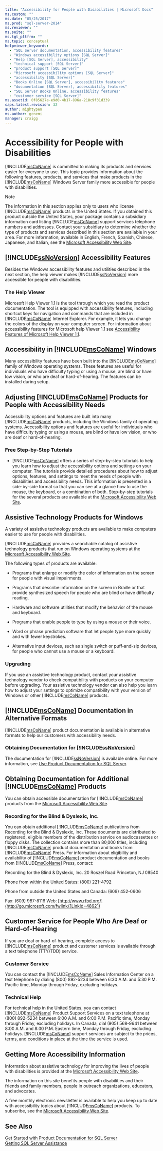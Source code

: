 ```yaml
---
title: "Accessibility for People with Disabilities | Microsoft Docs"
ms.custom: ""
ms.date: "05/25/2017"
ms.prod: "sql-server-2014"
ms.reviewer: ""
ms.suite: ""
ms.tgt_pltfrm: ""
ms.topic: conceptual
helpviewer_keywords: 
  - "SQL Server documentation, accessibility features"
  - "Windows accessibility options [SQL Server]"
  - "Help [SQL Server], accessibility"
  - "technical support [SQL Server]"
  - "product support [SQL Server]"
  - "Microsoft accessibility options [SQL Server]"
  - "accessibility [SQL Server]"
  - "Books Online [SQL Server], accessibility features"
  - "documentation [SQL Server], accessibility features"
  - "SQL Server Books Online, accessibility features"
  - "customer service [SQL Server]"
ms.assetid: 0f85627e-e9d0-4b17-896a-218c9f31d339
caps.latest.revision: 32
author: mightypen
ms.author: genemi
manager: craigg
---
```

# Accessibility for People with Disabilities
  [!INCLUDE[msCoName](../includes/msconame-md.md)] is committed to making its products and services easier for everyone to use. This topic provides information about the following features, products, and services that make products in the [!INCLUDE[msCoName](../includes/msconame-md.md)] Windows Server family more accessible for people with disabilities.  
  
> [!NOTE]  
>  The information in this section applies only to users who license [!INCLUDE[msCoName](../includes/msconame-md.md)] products in the United States. If you obtained this product outside the United States, your package contains a subsidiary information card listing [!INCLUDE[msCoName](../includes/msconame-md.md)] support services telephone numbers and addresses. Contact your subsidiary to determine whether the type of products and services described in this section are available in your area. For more information, available in English, French, Spanish, Chinese, Japanese, and Italian, see the [Microsoft Accessibility Web Site](http://go.microsoft.com/fwlink/?LinkID=8287).  
  
## [!INCLUDE[ssNoVersion](../includes/ssnoversion-md.md)] Accessibility Features  
 Besides the Windows accessibility features and utilities described in the next section, the help viewer makes [!INCLUDE[ssNoVersion](../includes/ssnoversion-md.md)] more accessible for people with disabilities.  
  
### The Help Viewer  
 Microsoft Help Viewer 1.1 is the tool through which you read the product documentation. The tool is equipped with accessibility features, including shortcut keys for navigation and commands that are included in [!INCLUDE[msCoName](../includes/msconame-md.md)] Internet Explorer. For example, it lets you change the colors of the display on your computer screen. For information about accessibility features for Microsoft help Viewer 1.1 see [Accessibility Features of Microsoft Help Viewer 1.1](http://go.microsoft.com/fwlink/?LinkID=220144).  
  
## Accessibility in [!INCLUDE[msCoName](../includes/msconame-md.md)] Windows  
 Many accessibility features have been built into the [!INCLUDE[msCoName](../includes/msconame-md.md)] family of Windows operating systems. These features are useful for individuals who have difficulty typing or using a mouse, are blind or have low vision, or who are deaf or hard-of-hearing. The features can be installed during setup.  
  
## Adjusting [!INCLUDE[msCoName](../includes/msconame-md.md)] Products for People with Accessibility Needs  
 Accessibility options and features are built into many [!INCLUDE[msCoName](../includes/msconame-md.md)] products, including the Windows family of operating systems. Accessibility options and features are useful for individuals who have difficulty typing or using a mouse, are blind or have low vision, or who are deaf or hard-of-hearing.  
  
### Free Step-by-Step Tutorials  
  
-   [!INCLUDE[msCoName](../includes/msconame-md.md)] offers a series of step-by-step tutorials to help you learn how to adjust the accessibility options and settings on your computer. The tutorials provide detailed procedures about how to adjust options, features, and settings to meet the needs of people with disabilities and accessibility needs. This information is presented in a side-by-side format so that you can see at a glance how to use the mouse, the keyboard, or a combination of both. Step-by-step tutorials for the several products are available at the [Microsoft Accessibility Web Site](http://go.microsoft.com/fwlink/?LinkID=67163).  
  
## Assistive Technology Products for Windows  
 A variety of assistive technology products are available to make computers easier to use for people with disabilities.  
  
 [!INCLUDE[msCoName](../includes/msconame-md.md)] provides a searchable catalog of assistive technology products that run on Windows operating systems at the [Microsoft Accessibility Web Site](http://go.microsoft.com/fwlink/?LinkID=67166).  
  
 The following types of products are available:  
  
-   Programs that enlarge or modify the color of information on the screen for people with visual impairments.  
  
-   Programs that describe information on the screen in Braille or that provide synthesized speech for people who are blind or have difficulty reading.  
  
-   Hardware and software utilities that modify the behavior of the mouse and keyboard.  
  
-   Programs that enable people to type by using a mouse or their voice.  
  
-   Word or phrase prediction software that let people type more quickly and with fewer keystrokes.  
  
-   Alternative input devices, such as single switch or puff-and-sip devices, for people who cannot use a mouse or a keyboard.  
  
### Upgrading  
 If you use an assistive technology product, contact your assistive technology vendor to check compatibility with products on your computer before upgrading. Your assistive technology vendor can also help you learn how to adjust your settings to optimize compatibility with your version of Windows or other [!INCLUDE[msCoName](../includes/msconame-md.md)] products.  
  
## [!INCLUDE[msCoName](../includes/msconame-md.md)] Documentation in Alternative Formats  
 [!INCLUDE[msCoName](../includes/msconame-md.md)] product documentation is available in alternative formats to help our customers with accessibility needs.  
  
### Obtaining Documentation for [!INCLUDE[ssNoVersion](../includes/ssnoversion-md.md)]  
 The documentation for [!INCLUDE[ssNoVersion](../includes/ssnoversion-md.md)] is available online. For more information, see [Use Product Documentation for SQL Server](../2014-toc/books-online-for-sql-server-2014.md).  
  
## Obtaining Documentation for Additional [!INCLUDE[msCoName](../includes/msconame-md.md)] Products  
 You can obtain accessible documentation for [!INCLUDE[msCoName](../includes/msconame-md.md)] products from the [Microsoft Accessibility Web Site](http://go.microsoft.com/fwlink/?LinkID=67164).  
  
### Recording for the Blind & Dyslexic, Inc.  
 You can obtain additional [!INCLUDE[msCoName](../includes/msconame-md.md)] publications from Recording for the Blind & Dyslexic, Inc. These documents are distributed to registered, eligible members of the distribution service on audiocassettes or floppy disks. The collection contains more than 80,000 titles, including [!INCLUDE[msCoName](../includes/msconame-md.md)] product documentation and books from [!INCLUDE[msCoName](../includes/msconame-md.md)] Press. For information about eligibility and availability of [!INCLUDE[msCoName](../includes/msconame-md.md)] product documentation and books from [!INCLUDE[msCoName](../includes/msconame-md.md)] Press, contact:  
  
 Recording for the Blind & Dyslexic, Inc. 20 Roszel Road Princeton, NJ 08540  
  
 Phone from within the United States: (800) 221-4792  
  
 Phone from outside the United States and Canada: (609) 452-0606  
  
 Fax: (609) 987-8116 Web: [http://www.rfbd.org/](http://go.microsoft.com/fwlink/?LinkId=48621)  
  
## Customer Service for People Who Are Deaf or Hard-of-Hearing  
 If you are deaf or hard-of-hearing, complete access to [!INCLUDE[msCoName](../includes/msconame-md.md)] product and customer services is available through a text telephone (TTY/TDD) service.  
  
### Customer Service  
 You can contact the [!INCLUDE[msCoName](../includes/msconame-md.md)] Sales Information Center on a text telephone by dialing (800) 892-5234 between 6:30 A.M. and 5:30 P.M. Pacific time, Monday through Friday, excluding holidays.  
  
### Technical Help  
 For technical help in the United States, you can contact [!INCLUDE[msCoName](../includes/msconame-md.md)] Product Support Services on a text telephone at (800) 892-5234 between 6:00 A.M. and 6:00 P.M. Pacific time, Monday through Friday, excluding holidays. In Canada, dial (905) 568-9641 between 8:00 A.M. and 8:00 P.M. Eastern time, Monday through Friday, excluding holidays. [!INCLUDE[msCoName](../includes/msconame-md.md)] support services are subject to the prices, terms, and conditions in place at the time the service is used.  
  
## Getting More Accessibility Information  
 Information about assistive technology for improving the lives of people with disabilities is provided at the [Microsoft Accessibility Web Site](http://go.microsoft.com/fwlink/?LinkID=8287).  
  
 The information on this site benefits people with disabilities and their friends and family members, people in outreach organizations, educators, and advocates.  
  
 A free monthly electronic newsletter is available to help you keep up to date with accessibility topics about [!INCLUDE[msCoName](../includes/msconame-md.md)] products. To subscribe, see the [Microsoft Accessibility Web Site](http://go.microsoft.com/fwlink/?LinkID=8287).  
  
## See Also  
 [Get Started with Product Documentation for SQL Server](../2014-toc/books-online-for-sql-server-2014.md)   
 [Getting SQL Server Assistance](getting-sql-server-assistance.md)  
  
  
